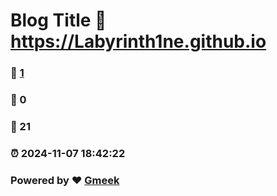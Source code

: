 # Blog Title :link: https://Labyrinth1ne.github.io 
### :page_facing_up: [1](https://Labyrinth1ne.github.io/tag.html) 
### :speech_balloon: 0 
### :hibiscus: 21 
### :alarm_clock: 2024-11-07 18:42:22 
### Powered by :heart: [Gmeek](https://github.com/Meekdai/Gmeek)
